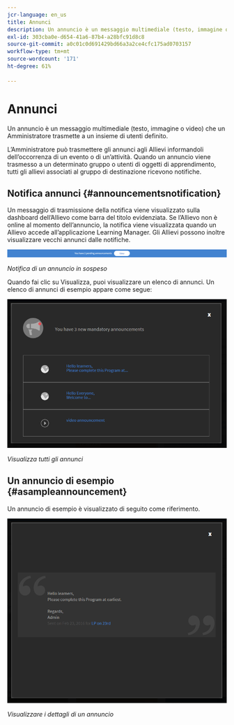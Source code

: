 ```yaml
---
jcr-language: en_us
title: Annunci
description: Un annuncio è un messaggio multimediale (testo, immagine o video) che un Amministratore trasmette a un insieme di utenti definito.
exl-id: 303cba0e-d654-41a6-87b4-a28bfc91d8c8
source-git-commit: a0c01c0d691429bd66a3a2ce4cfc175ad0703157
workflow-type: tm+mt
source-wordcount: '171'
ht-degree: 61%

---
```


# Annunci

Un annuncio è un messaggio multimediale (testo, immagine o video) che un Amministratore trasmette a un insieme di utenti definito.

L’Amministratore può trasmettere gli annunci agli Allievi informandoli dell’occorrenza di un evento o di un’attività. Quando un annuncio viene trasmesso a un determinato gruppo o utenti di oggetti di apprendimento, tutti gli allievi associati al gruppo di destinazione ricevono notifiche.

## Notifica annunci {#announcementsnotification}

Un messaggio di trasmissione della notifica viene visualizzato sulla dashboard dell’Allievo come barra del titolo evidenziata. Se l’Allievo non è online al momento dell’annuncio, la notifica viene visualizzata quando un Allievo accede all’applicazione Learning Manager. Gli Allievi possono inoltre visualizzare vecchi annunci dalle notifiche.

![](assets/pending-announcements.png)

*Notifica di un annuncio in sospeso*

Quando fai clic su Visualizza, puoi visualizzare un elenco di annunci. Un elenco di annunci di esempio appare come segue:

![](assets/learner-announcements-list.png)

*Visualizza tutti gli annunci*

## Un annuncio di esempio {#asampleannouncement}

Un annuncio di esempio è visualizzato di seguito come riferimento.

![](assets/announcement-details.png)

*Visualizzare i dettagli di un annuncio*
